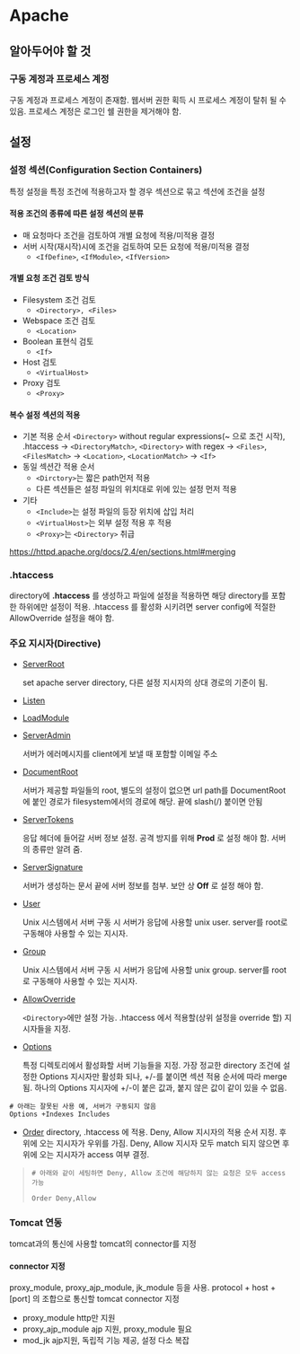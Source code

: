 # Apache
## 알아두어야 할 것
### 구동 계정과 프로세스 계정
구동 계정과 프로세스 계정이 존재함. 웹서버 권한 획득 시 프로세스 계정이 탈취 될 수 있음. 프로세스 계정은 로그인 쉘 권한을 제거해야 함.
## 설정
### 설정 섹션(Configuration Section Containers)
특정 설정을 특정 조건에 적용하고자 할 경우 섹션으로 묶고 섹션에 조건을 설정
#### 적용 조건의 종류에 따른 설정 섹션의 분류
- 매 요청마다 조건을 검토하여 개별 요청에 적용/미적용 결정
- 서버 시작(재시작)시에 조건을 검토하여 모든 요청에 적용/미적용 결정
	- `<IfDefine>`, `<IfModule>`, `<IfVersion>`
#### 개별 요청 조건 검토 방식
- Filesystem 조건 검토
	- `<Directory>, <Files>`
- Webspace 조건 검토
	- `<Location>`
- Boolean 표현식 검토
	- `<If>`
- Host 검토
	- `<VirtualHost>`
- Proxy 검토
	- `<Proxy>`
#### 복수 설정 섹션의 적용
- 기본 적용 순서
`<Directory>` without regular expressions(~ 으로 조건 시작), .htaccess -> `<DirectoryMatch>`, `<Directory>` with regex -> `<Files>`, `<FilesMatch>` -> `<Location>`, `<LocationMatch>` -> `<If>`
- 동일 섹션간 적용 순서
	- `<Dirctory>`는 짧은 path먼저 적용
	- 다른 섹션들은 설정 파일의 위치대로 위에 있는 설정 먼저 적용
- 기타
	- `<Include>`는 설정 파일의 등장 위치에 삽입 처리
	- `<VirtualHost>`는 외부 설정 적용 후 적용
	- `<Proxy>`는 `<Directory>` 취급

https://httpd.apache.org/docs/2.4/en/sections.html#merging
### .htaccess
directory에 __.htaccess__ 를 생성하고 파일에 설정을 적용하면 해당 directory를 포함한 하위에만 설정이 적용.
.htaccess 를 활성화 시키려면 server config에 적절한 AllowOverride 설정을 해야 함.
### 주요 지시자(Directive)
- [ServerRoot](https://httpd.apache.org/docs/2.4/en/mod/core.html#serverroot)
	
	set apache server directory, 다른 설정 지시자의 상대 경로의 기준이 됨.
- [Listen](https://httpd.apache.org/docs/2.4/en/mod/mpm_common.html#listen)
- [LoadModule](https://httpd.apache.org/docs/2.4/en/mod/mod_so.html#loadmodule)
- [ServerAdmin](https://httpd.apache.org/docs/2.4/en/mod/core.html#serveradmin)

	서버가 에러메시지를 client에게 보낼 때 포함할 이메일 주소
- [DocumentRoot](https://httpd.apache.org/docs/2.4/en/mod/core.html#documentroot)

	서버가 제공할 파일들의 root, 별도의 설정이 없으면 url path를 DocumentRoot에 붙인 경로가 filesystem에서의 경로에 해당.
끝에 slash(/) 붙이면 안됨
- [ServerTokens](https://httpd.apache.org/docs/2.4/en/mod/core.html#servertokens)

	응답 헤더에 들어갈 서버 정보 설정.
공격 방지를 위해 __Prod__ 로 설정 해야 함. 서버의 종류만 알려 줌.
- [ServerSignature](https://httpd.apache.org/docs/2.4/en/mod/core.html#serversignature)

	서버가 생성하는 문서 끝에 서버 정보를 첨부.
보안 상 __Off__ 로 설정 해야 함.
- [User](https://httpd.apache.org/docs/2.4/en/mod/mod_unixd.html#user)

	Unix 시스템에서 서버 구동 시 서버가 응답에 사용할 unix user.
server를 root로 구동해야 사용할 수 있는 지시자.
- [Group](https://httpd.apache.org/docs/2.4/en/mod/mod_unixd.html#group)

	Unix 시스템에서 서버 구동 시 서버가 응답에 사용할 unix group.
server를 root로 구동해야 사용할 수 있는 지시자.
- [AllowOverride](https://httpd.apache.org/docs/2.4/en/mod/core.html#allowoverride)

	`<Directory>`에만 설정 가능.
.htaccess 에서 적용할(상위 설정을 override 할) 지시자들을 지정.
- [Options](https://httpd.apache.org/docs/2.4/en/mod/core.html#options)

	특정 디렉토리에서 활성화할 서버 기능들을 지정.
가장 정교한 directory 조건에 설정한 Options 지시자만 활성화 되나,  +/-를 붙이면 섹션 적용 순서에 따라 merge 됨.
하나의 Options 지시자에 +/-이 붙은 값과, 붙지 않은 값이 같이 있을 수 없음.
```
# 아래는 잘못된 사용 예, 서버가 구동되지 않음
Options +Indexes Includes
```
- [Order](https://httpd.apache.org/docs/2.4/en/mod/mod_access_compat.html#order)
	directory, .htaccess 에 적용.
Deny, Allow 지시자의 적용 순서 지정. 후위에 오는 지시자가 우위를 가짐.
Deny, Allow 지시자 모두 match 되지 않으면 후위에 오는 지시자가 access 여부 결정.

> `# 아래와 같이 세팅하면 Deny, Allow 조건에 해당하지 않는 요청은 모두 access 가능`
>
> `Order Deny,Allow`

### Tomcat 연동
tomcat과의 통신에 사용할 tomcat의 connector를 지정
#### connector 지정
proxy_module, proxy_ajp_module, jk_module 등을 사용. protocol + host + [port] 의 조합으로 통신할 tomcat connector 지정

- proxy_module
http만 지원
- proxy_ajp_module
ajp 지원, proxy_module 필요
- mod_jk
ajp지원, 독립적 기능 제공, 설정 다소 복잡
